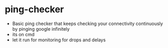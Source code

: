 # ping-checker
* Basic ping checker that keeps checking your connectivity continuously by pinging google infinitely 
* its on cmd
* let it run for monitoring for drops and delays
